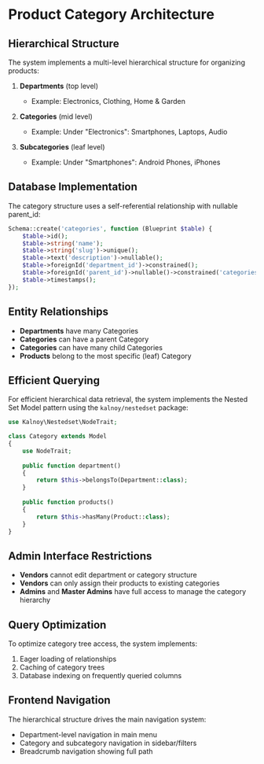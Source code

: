 # Product Category Architecture

## Hierarchical Structure

The system implements a multi-level hierarchical structure for organizing products:

1. **Departments** (top level)
   - Example: Electronics, Clothing, Home & Garden

2. **Categories** (mid level)
   - Example: Under "Electronics": Smartphones, Laptops, Audio

3. **Subcategories** (leaf level)
   - Example: Under "Smartphones": Android Phones, iPhones

## Database Implementation

The category structure uses a self-referential relationship with nullable parent_id:

```php
Schema::create('categories', function (Blueprint $table) {
    $table->id();
    $table->string('name');
    $table->string('slug')->unique();
    $table->text('description')->nullable();
    $table->foreignId('department_id')->constrained();
    $table->foreignId('parent_id')->nullable()->constrained('categories');
    $table->timestamps();
});
```

## Entity Relationships

- **Departments** have many Categories
- **Categories** can have a parent Category
- **Categories** can have many child Categories
- **Products** belong to the most specific (leaf) Category

## Efficient Querying

For efficient hierarchical data retrieval, the system implements the Nested Set Model pattern using the `kalnoy/nestedset` package:

```php
use Kalnoy\Nestedset\NodeTrait;

class Category extends Model
{
    use NodeTrait;
    
    public function department()
    {
        return $this->belongsTo(Department::class);
    }
    
    public function products()
    {
        return $this->hasMany(Product::class);
    }
}
```

## Admin Interface Restrictions

- **Vendors** cannot edit department or category structure
- **Vendors** can only assign their products to existing categories
- **Admins** and **Master Admins** have full access to manage the category hierarchy

## Query Optimization

To optimize category tree access, the system implements:

1. Eager loading of relationships
2. Caching of category trees
3. Database indexing on frequently queried columns

## Frontend Navigation

The hierarchical structure drives the main navigation system:

- Department-level navigation in main menu
- Category and subcategory navigation in sidebar/filters
- Breadcrumb navigation showing full path
